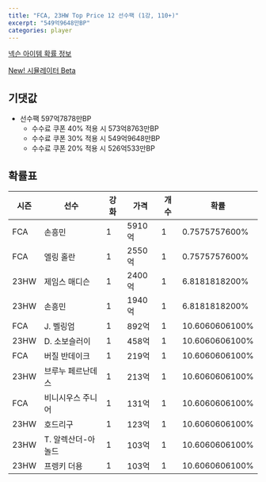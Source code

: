 ```yaml
---
title: "FCA, 23HW Top Price 12 선수팩 (1강, 110+)"
excerpt: "549억9648만BP"
categories: player
---
```

[넥슨 아이템 확률 정보](http://iteminfo.nexon.com/probability/fco?sn=7548)

[New! 시뮬레이터 Beta](/simulator/7548)
## 기댓값
- 선수팩 597억7878만BP
  - 수수료 쿠폰 40% 적용 시 573억8763만BP
  - 수수료 쿠폰 30% 적용 시 549억9648만BP
  - 수수료 쿠폰 20% 적용 시 526억533만BP


## 확률표

|시즌|선수|강화|가격|개수|확률|
|---|---|---|---|---|---|
|FCA|손흥민|1|5910억|1|0.7575757600%|
|FCA|엘링 홀란|1|2550억|1|0.7575757600%|
|23HW|제임스 매디슨|1|2400억|1|6.8181818200%|
|23HW|손흥민|1|1940억|1|6.8181818200%|
|FCA|J. 벨링엄|1|892억|1|10.6060606100%|
|23HW|D. 소보슬러이|1|458억|1|10.6060606100%|
|FCA|버질 반데이크|1|219억|1|10.6060606100%|
|23HW|브루누 페르난데스|1|213억|1|10.6060606100%|
|FCA|비니시우스 주니어|1|131억|1|10.6060606100%|
|23HW|호드리구|1|123억|1|10.6060606100%|
|23HW|T. 알렉산더-아놀드|1|103억|1|10.6060606100%|
|23HW|프렝키 더용|1|103억|1|10.6060606100%|
